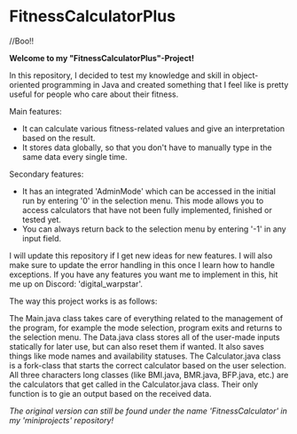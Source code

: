 # FitnessCalculatorPlus

//Boo!!

**Welcome to my "FitnessCalculatorPlus"-Project!**

In this repository, I decided to test my knowledge and skill in object-oriented programming in Java and created something that I feel like is pretty useful for people who care about their fitness.


Main features:
- It can calculate various fitness-related values and give an interpretation based on the result. 
- It stores data globally, so that you don't have to manually type in the same data every single time.

Secondary features:
- It has an integrated 'AdminMode' which can be accessed in the initial run by entering '0' in the selection menu. This mode allows you to access calculators that have not been fully implemented, finished or tested yet.
- You can always return back to the selection menu by entering '-1' in any input field.

I will update this repository if I get new ideas for new features. I will also make sure to update the error handling in this once I learn how to handle exceptions. 
If you have any features you want me to implement in this, hit me up on Discord: 'digital_warpstar'.

The way this project works is as follows:

The Main.java class takes care of everything related to the management of the program, for example the mode selection, program exits and returns to the selection menu.
The Data.java class stores all of the user-made inputs statically for later use, but can also reset them if wanted. It also saves things like mode names and availability statuses.
The Calculator.java class is a fork-class that starts the correct calculator based on the user selection.
All three characters long classes (like BMI.java, BMR.java, BFP.java, etc.) are the calculators that get called in the Calculator.java class. Their only function is to gie an output based on the received data.

*The original version can still be found under the name 'FitnessCalculator' in my 'miniprojects' repository!*